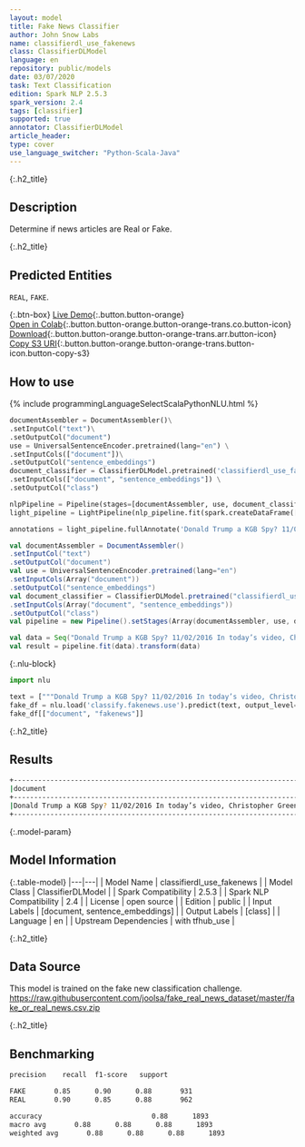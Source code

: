 ```yaml
---
layout: model
title: Fake News Classifier
author: John Snow Labs
name: classifierdl_use_fakenews
class: ClassifierDLModel
language: en
repository: public/models
date: 03/07/2020
task: Text Classification
edition: Spark NLP 2.5.3
spark_version: 2.4
tags: [classifier]
supported: true
annotator: ClassifierDLModel
article_header:
type: cover
use_language_switcher: "Python-Scala-Java"
---
```


{:.h2_title}
## Description 
Determine if news articles are Real or Fake.

{:.h2_title}
## Predicted Entities
``REAL``, ``FAKE``. 

{:.btn-box}
[Live Demo](https://demo.johnsnowlabs.com/public/CLASSIFICATION_EN_FAKENEWS/){:.button.button-orange}<br/>[Open in Colab](https://colab.research.google.com/github/JohnSnowLabs/spark-nlp-workshop/blob/master/tutorials/streamlit_notebooks/CLASSIFICATION_EN_FAKENEWS.ipynb){:.button.button-orange.button-orange-trans.co.button-icon}<br/>[Download](https://s3.amazonaws.com/auxdata.johnsnowlabs.com/public/models/classifierdl_use_fakenews_en_2.5.3_2.4_1593783319296.zip){:.button.button-orange.button-orange-trans.arr.button-icon}
[Copy S3 URI](s3://auxdata.johnsnowlabs.com/public/models/classifierdl_use_fakenews_en_2.5.3_2.4_1593783319296.zip){:.button.button-orange.button-orange-trans.button-icon.button-copy-s3}<br/>

## How to use 
<div class="tabs-box" markdown="1">

{% include programmingLanguageSelectScalaPythonNLU.html %}

```python
documentAssembler = DocumentAssembler()\
.setInputCol("text")\
.setOutputCol("document")
use = UniversalSentenceEncoder.pretrained(lang="en") \
.setInputCols(["document"])\
.setOutputCol("sentence_embeddings")
document_classifier = ClassifierDLModel.pretrained('classifierdl_use_fakenews', 'en') \
.setInputCols(["document", "sentence_embeddings"]) \
.setOutputCol("class")

nlpPipeline = Pipeline(stages=[documentAssembler, use, document_classifier])
light_pipeline = LightPipeline(nlp_pipeline.fit(spark.createDataFrame([['']]).toDF("text")))

annotations = light_pipeline.fullAnnotate('Donald Trump a KGB Spy? 11/02/2016 In today’s video, Christopher Greene of AMTV reports Hillary Clinton')

```
```scala
val documentAssembler = DocumentAssembler()
.setInputCol("text")
.setOutputCol("document")
val use = UniversalSentenceEncoder.pretrained(lang="en")
.setInputCols(Array("document"))
.setOutputCol("sentence_embeddings")
val document_classifier = ClassifierDLModel.pretrained("classifierdl_use_fakenews", "en")
.setInputCols(Array("document", "sentence_embeddings"))
.setOutputCol("class")
val pipeline = new Pipeline().setStages(Array(documentAssembler, use, document_classifier))

val data = Seq("Donald Trump a KGB Spy? 11/02/2016 In today’s video, Christopher Greene of AMTV reports Hillary Clinton").toDF("text")
val result = pipeline.fit(data).transform(data)
```

{:.nlu-block}
```python
import nlu

text = ["""Donald Trump a KGB Spy? 11/02/2016 In today’s video, Christopher Greene of AMTV reports Hillary Clinton"""]
fake_df = nlu.load('classify.fakenews.use').predict(text, output_level='document')
fake_df[["document", "fakenews"]]
```

</div>

{:.h2_title}
## Results
```bash
+--------------------------------------------------------------------------------------------------------+------------+
|document                                                                                                |class       |
+--------------------------------------------------------------------------------------------------------+------------+
|Donald Trump a KGB Spy? 11/02/2016 In today’s video, Christopher Greene of AMTV reports Hillary Clinton | FAKE       |
+--------------------------------------------------------------------------------------------------------+------------+
```
{:.model-param}
## Model Information

{:.table-model}
|---|---|
| Model Name              | classifierdl_use_fakenews |
| Model Class             | ClassifierDLModel         |
| Spark Compatibility     | 2.5.3                     |
| Spark NLP Compatibility | 2.4                       |
| License                 | open source               |
| Edition                 | public                    |
| Input Labels            | [document, sentence_embeddings] |
| Output Labels           | [class]               |
| Language                | en                        |
| Upstream Dependencies   | with tfhub_use            |




{:.h2_title}
## Data Source
This model is trained on the fake new classification challenge. https://raw.githubusercontent.com/joolsa/fake_real_news_dataset/master/fake_or_real_news.csv.zip

{:.h2_title}
## Benchmarking
```bash
precision    recall  f1-score   support

FAKE       0.85      0.90      0.88       931
REAL       0.90      0.85      0.88       962

accuracy                           0.88      1893
macro avg       0.88      0.88      0.88      1893
weighted avg       0.88      0.88      0.88      1893
```